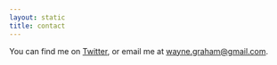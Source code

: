 ```yaml
---
layout: static
title: contact
---
```

You can find me on [Twitter](http://twitter.com/wayne_graham), or email
me at [wayne.graham@gmail.com](mailto:wayne.graham@gmail.com).

